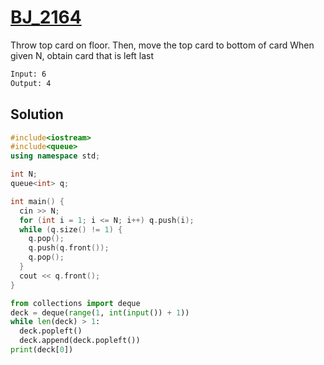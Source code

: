 # [BJ_2164](https://acmicpc.net/problem/2164)

Throw top card on floor. Then, move the top card to bottom of card
When given N, obtain card that is left last

```txt
Input: 6
Output: 4
```

## Solution

```cpp
#include<iostream>
#include<queue>
using namespace std;

int N;
queue<int> q;

int main() {
  cin >> N;
  for (int i = 1; i <= N; i++) q.push(i);
  while (q.size() != 1) {
    q.pop();
    q.push(q.front());
    q.pop();
  }
  cout << q.front();
}
```

```py
from collections import deque
deck = deque(range(1, int(input()) + 1))
while len(deck) > 1:
  deck.popleft()
  deck.append(deck.popleft())
print(deck[0])
```
